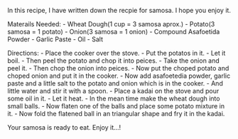   In this recipe, I have written down the recpie for samosa. I hope you enjoy it.

  Materails Needed:
              - Wheat Dough(1 cup = 3 samosa aprox.)
              - Potato(3 samosa = 1 potato)
              - Onion(3 samosa = 1 onion)
              - Compound Asafoetida Powder
              - Garlic Paste
              - Oil
              - Salt

Directions:
        - Place the cooker over the stove.
        - Put the potatos in it.
        - Let it boil.
        - Then peel the potato and chop it into peices.
        - Take the onion and peel it.
        - Then chop the onion into peices.
        - Now put the choped potato and choped onion and put it in the 
        cooker.
        - Now add asafoetedia powder, garlic paste and a little salt to the potato and onion which is in the cooker.
        - And little water and stir it with a spoon.
        - Place a kadai on the stove and pour some oil in it.
        - Let it heat.
        - In the mean time make the wheat dough into small balls.
        - Now flaten one of the balls and place some potato mixture in it.
        - Now fold the flatened ball in an triangular shape and fry it in the kadai.

Your samosa is ready to eat. Enjoy it...!